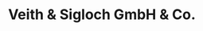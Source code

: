 ---
title: "Veith & Sigloch GmbH & Co."
url: /langenburg/veith-und-sigloch-gmbh-und-co/
shop: Möbel
---